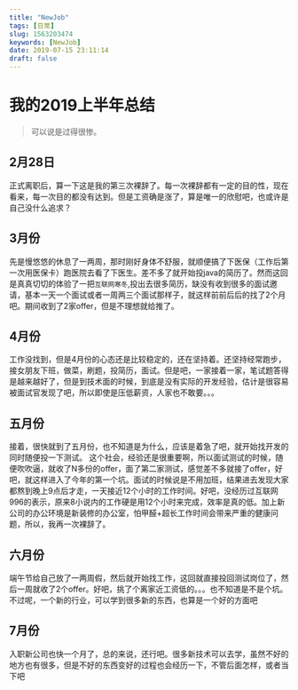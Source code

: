 ```yaml
---
title: "NewJob"
tags: [日常]
slug: 1563203474
keywords: [NewJob]
date: 2019-07-15 23:11:14
draft: false
---
```

# 我的2019上半年总结
>可以说是过得很惨。

## 2月28日
正式离职后，算一下这是我的第三次裸辞了。每一次裸辞都有一定的目的性，现在看来，每一次目的都没有达到。但是工资确是涨了，算是唯一的欣慰吧，也或许是自己没什么追求？

## 3月份 
先是慢悠悠的休息了一两周，那时刚好身体不舒服，就顺便搞了下医保（工作后第一次用医保卡）跑医院去看了下医生。差不多了就开始投java的简历了。然而这回是真真切切的体验了一把`互联网寒冬`,投出去很多简历，缺没有收到很多的面试邀请，基本一天一个面试或者一周两三个面试那样子，就这样前前后后的找了2个月吧。期间收到了2家offer，但是不理想就给推了。

## 4月份

工作没找到，但是4月份的心态还是比较稳定的，还在坚持着。还坚持经常跑步，接女朋友下班，做菜，刷题，投简历，面试。但是吧，一家接着一家，笔试题答得是越来越好了，但是到技术面的时候，到底是没有实际的开发经验，估计是很容易被面试官发现了吧，所以即使是压低薪资，人家也不敢要。。。

## 五月份

接着，很快就到了五月份，也不知道是为什么，应该是着急了吧，就开始找开发的同时随便投一下测试。
这个社会，经验还是很重要啊，所以面试测试的时候，随便吹吹逼，就收了N多份的offer，面了第二家测试，感觉差不多就接了offer，好吧，就这样进入了今年的第一个坑。面试的时候说是不用加班，结果进去发现大家都熬到晚上9点后才走，一天接近12个小时的工作时间。好吧，没经历过互联网996的表示，原来8小说内的工作硬是用12个小时来完成，效率是真的低。加上新公司的办公环境是新装修的办公室，怕甲醛+超长工作时间会带来严重的健康问题，所以，我再一次裸辞了。

## 六月份
端午节给自己放了一两周假，然后就开始找工作，这回就直接投回测试岗位了，然后一周就收了2个offer。好吧，挑了个离家近工资低的。。。也不知道是不是个坑。不过呢，一个新的行业，可以学到很多新的东西，也算是一个好的方面吧

## 7月份

入职新公司也快一个月了，总的来说，还行吧。很多新技术可以去学，虽然不好的地方也有很多，但是不好的东西变好的过程也会经历一下，不管后面怎样，或者当下吧





